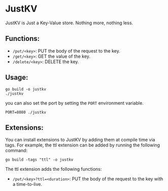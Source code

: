 # JustKV

JustKV is Just a Key-Value store. Nothing more, nothing less. 

## Functions:

- `/put/<key>`: PUT the body of the request to the key.
- `/get/<key>`: GET the value of the key.
- `/delete/<key>`: DELETE the key.

## Usage:
```
go build -o justkv
./justkv
```

you can also set the port by setting the `PORT` environment variable.
```
PORT=8080 ./justkv
```

## Extensions:

You can install extensions to JustKV by adding them at compile time via tags. For example, the 
ttl extension can be added by running the following command:

```
go build -tags "ttl" -o justkv
```

The ttl extension adds the following functions:

- `/put/<key>?ttl=<duration>`: PUT the body of the request to the key with a time-to-live.

